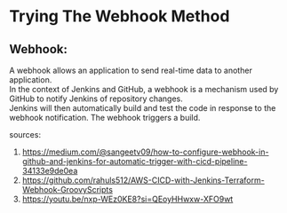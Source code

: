 # Trying The Webhook Method

## Webhook:
A webhook allows an application to send real-time data to another application. </br>
In the context of Jenkins and GitHub, a webhook is a mechanism used by GitHub to notify Jenkins of repository changes. </br>
Jenkins will then automatically build and test the code in response to the webhook notification. The webhook triggers a build. </br>


sources: </br>
1. https://medium.com/@sangeetv09/how-to-configure-webhook-in-github-and-jenkins-for-automatic-trigger-with-cicd-pipeline-34133e9de0ea
2. https://github.com/rahuls512/AWS-CICD-with-Jenkins-Terraform-Webhook-GroovyScripts
3. https://youtu.be/nxp-WEz0KE8?si=QEoyHHwxw-XFO9wt
